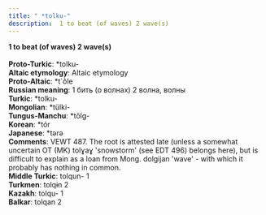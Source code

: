 ```yaml
---
title: " *tolku-"
description:  1 to beat (of waves) 2 wave(s)
---
```

<p data-pagefind-weight="0.5">
<strong> 1 to beat (of waves) 2 wave(s)</strong><br><br>
<strong>Proto-Turkic</strong>:  *tolku-<br>
<strong>Altaic etymology</strong>:  Altaic etymology<br>
<strong> Proto-Altaic</strong>:  *t`ṑle<br>
<strong>Russian meaning</strong>:  1 бить (о волнах) 2 волна, волны<br>
<strong>Turkic</strong>:  *tolku-<br>
<strong>Mongolian</strong>:  *tülki-<br>
<strong>Tungus-Manchu</strong>:  *tōlg-<br>
<strong>Korean</strong>:  *tór<br>
<strong>Japanese</strong>:  *tǝrǝ<br>
<strong>Comments</strong>:  VEWT 487. The root is attested late (unless a somewhat uncertain OT (MK) tolɣaɣ 'snowstorm' (see EDT 496) belongs here), but is difficult to explain as a loan from Mong. dolgijan 'wave' - with which it probably has nothing in common.<br>
<strong>Middle Turkic</strong>:  tolqun- 1<br>
<strong>Turkmen</strong>:  tolqɨn 2<br>
<strong>Kazakh</strong>:  tolqu- 1<br>
<strong>Balkar</strong>:  tolqan 2<br>

</p>
